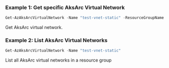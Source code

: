 ### Example 1: Get specific AksArc Virtual Network
```powershell
Get-AzAksArcVirtualNetwork -Name "test-vnet-static" -ResourceGroupName "test-arcappliance-resgrp"
```

Get AksArc virtual network. 

### Example 2: List AksArc Virtual Networks 
```powershell
Get-AzAksArcVirtualNetwork -Name "test-vnet-static"
```

List all AksArc virtual networks in a resource group

